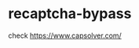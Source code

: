 # recaptcha-bypass
check https://www.capsolver.com/ 



















                                         
